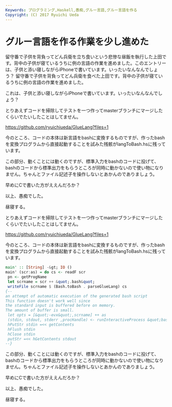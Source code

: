 ```yaml
---
Keywords: プログラミング,Haskell,愚痴,グルー言語,グルー言語を作る
Copyright: (C) 2017 Ryuichi Ueda
---
```


# グルー言語を作る作業を少し進めた
<!--:ja-->留守番で子供を背負ってどん兵衛を立ち食いという悲惨な昼飯を執行した上田です。背中の子供が寝ているうちに例の言語の作業を進めました。このエントリーは、子供と添い寝しながらiPhoneで書いています。いったいなんなんでしょう？

<!--:--><!--:en-->留守番で子供を背負ってどん兵衛を食べた上田です。背中の子供が寝ているうちに例の言語の作業を進めました。

これは、子供と添い寝しながらiPhoneで書いています。いったいなんなんでしょう？

とりあえずコードを掃除してテストを一つ作ってmasterブランチにマージしたくらいでたいしたことはしてません。

<a target="_blank" href="https://github.com/ryuichiueda/GlueLang?files=1">https://github.com/ryuichiueda/GlueLang?files=1</a>

今のところ、コードの本体は新言語をbashに変換するものですが、作ったbashを変換プログラムから直接起動することを試みた残骸がlangToBash.hsに残っています。

この部分、動くことには動くのですが、標準入力をbashのコードに投げて、bashのコードから標準出力をもらうところが同時に動かないので使い物になりません。ちゃんとファイル記述子を操作しないとあかんのでありましょう。

早めにCで書いた方がええんだろか？

以上、愚痴でした。


昼寝する。<!--:--><!--more--><!--:ja-->

とりあえずコードを掃除してテストを一つ作ってmasterブランチにマージしたくらいでたいしたことはしてません。

<a target="_blank" href="https://github.com/ryuichiueda/GlueLang?files=1">https://github.com/ryuichiueda/GlueLang?files=1</a>

今のところ、コードの本体は新言語をbashに変換するものですが、作ったbashを変換プログラムから直接起動することを試みた残骸がlangToBash.hsに残っています。

```hs
main' :: [String] -&gt; IO ()
main' (scr:as) = do cs <- readF scr
 pn <- getProgName
 let scrname = scr ++ &quot;.bash&quot;
 writeFile scrname $ (Bash.toBash . parseGlueLang) cs
{--
an attempt of automatic execution of the generated bash script
This function doesn't work well since
the standard input is buffered before on memory. 
The amount of buffer is small.
 let opts = [&quot;-evx&quot;,scrname] ++ as
 (stdin, stdout, stderr ,procHandle) <- runInteractiveProcess &quot;bash&quot; opts Nothing Nothing
 hPutStr stdin =<< getContents
 hFlush stdin
 hClose stdin
 putStr =<< hGetContents stdout
--}
```

この部分、動くことには動くのですが、標準入力をbashのコードに投げて、bashのコードから標準出力をもらうところが同時に動かないので使い物になりません。ちゃんとファイル記述子を操作しないとあかんのでありましょう。

早めにCで書いた方がええんだろか？

以上、愚痴でした。


昼寝する。<!--:-->
